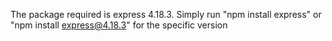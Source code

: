 The package required is express 4.18.3. Simply run "npm install express" or "npm install express@4.18.3" for the specific version
